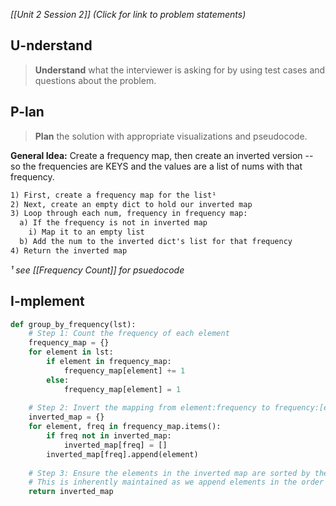 *[[Unit 2 Session 2]] (Click for link to problem statements)*

## U-nderstand
 
> **Understand** what the interviewer is asking for by using test cases and questions about the problem.

## P-lan

> **Plan** the solution with appropriate visualizations and pseudocode.

**General Idea:** Create a frequency map, then create an inverted version -- so the frequencies are KEYS and the values are a list of nums with that frequency.

```markdown
1) First, create a frequency map for the list¹
2) Next, create an empty dict to hold our inverted map
3) Loop through each num, frequency in frequency map:
  a) If the frequency is not in inverted map
    i) Map it to an empty list
  b) Add the num to the inverted dict's list for that frequency
4) Return the inverted map
```
*¹ see [[Frequency Count]] for psuedocode*

## I-mplement

```python
def group_by_frequency(lst):
    # Step 1: Count the frequency of each element
    frequency_map = {}
    for element in lst:
        if element in frequency_map:
            frequency_map[element] += 1
        else:
            frequency_map[element] = 1
    
    # Step 2: Invert the mapping from element:frequency to frequency:[elements]
    inverted_map = {}
    for element, freq in frequency_map.items():
        if freq not in inverted_map:
            inverted_map[freq] = []
        inverted_map[freq].append(element)
    
    # Step 3: Ensure the elements in the inverted map are sorted by their first appearance
    # This is inherently maintained as we append elements in the order we traverse them
    return inverted_map
```